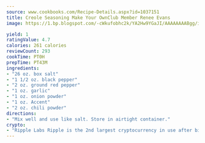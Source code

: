 ```yaml
---
source: www.cookbooks.com/Recipe-Details.aspx?id=1037151
title: Creole Seasoning Make Your OwnClub Member Renee Evans  
image: https://1.bp.blogspot.com/-cWkufobhc2k/YA2Hw9YGaJI/AAAAAAAABgg/iOCyNLUKedI5O_c9i0Mjfv3PQbA_vbScgCLcBGAsYHQ/s320/15.png

yield: 1
ratingValue: 4.7
calories: 261 calories
reviewCount: 293
cookTime: PT0H
prepTime: PT43M
ingredients:
- "26 oz. box salt"
- "1 1/2 oz. black pepper"
- "2 oz. ground red pepper"
- "1 oz. garlic"
- "1 oz. onion powder"
- "1 oz. Accent"
- "2 oz. chili powder"
directions:
- "Mix well and use like salt. Store in airtight container."
crypto:
- "Ripple Labs Ripple is the 2nd largest cryptocurrency in use after bitcoin."
---
```

